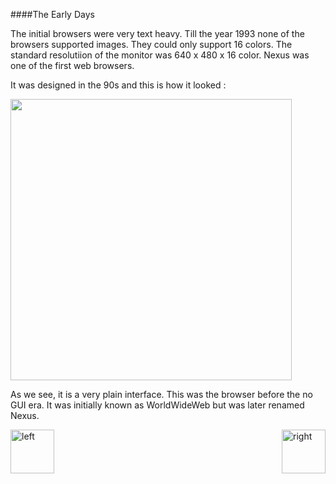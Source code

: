 ####The Early Days

The initial browsers were very text heavy. Till the year 1993 none of the browsers supported images. They could only support 16 colors. The standard resolutiion of the monitor was 640 x 480 x 16 color.
Nexus was one of the first web browsers. 

It was designed in the 90s and this is how it looked :

<img src="http://digital-archaeology.org/wp-content/uploads/2014/03/NexusDemo_023.png" height = 450></img>


As we see, it is a very plain interface. This was the browser before the no GUI era. It was initially known as WorldWideWeb but was later renamed Nexus. 


[<img align="left" alt="left" src="https://cloud.githubusercontent.com/assets/14101008/11165526/091b197c-8acf-11e5-8ac1-3a1e5042ed78.png" width="70" height="70"></img>](https://github.com/vaishnaviviswanathan/CSCI_5828_RESPONSIVE-WEB-DESIGN/blob/master/History1.md)
[<img align="right" alt="right" src="https://cloud.githubusercontent.com/assets/14101008/11165527/0a4289a2-8acf-11e5-8378-c5e3a55ab4dc.png" width="70" height="70"></img>](https://github.com/vaishnaviviswanathan/CSCI_5828_RESPONSIVE-WEB-DESIGN/blob/master/History3.md)
